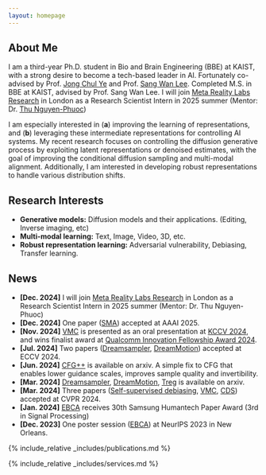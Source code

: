 ```yaml
---
layout: homepage
---
```


## About Me

I am a third-year Ph.D. student in Bio and Brain Engineering (BBE) at KAIST, with a strong desire to become a tech-based leader in AI. Fortunately co-advised by Prof. [Jong Chul Ye](https://bispl.weebly.com/) and Prof. [Sang Wan Lee](https://aibrain.kaist.ac.kr/). Completed M.S. in BBE at KAIST, advised by Prof. Sang Wan Lee. I will join [Meta Reality Labs Research](https://about.meta.com/realitylabs/) in London as a Research Scientist Intern in 2025 summer (Mentor: Dr. [Thu Nguyen-Phuoc](https://www.linkedin.com/in/thu-nguyen-phuoc-0196ba18/?originalSubdomain=uk))

I am especially interested in (**a**) improving the learning of representations, and (**b**) leveraging these intermediate representations for controlling AI systems. My recent research focuses on controlling the diffusion generative process by exploiting latent representations or denoised estimates, with the goal of improving the conditional diffusion sampling and multi-modal alignment. Additionally, I am interested in developing robust representations to handle various distribution shifts.

## Research Interests

- **Generative models:** Diffusion models and their applications. (Editing, Inverse imaging, etc)
- **Multi-modal learning:** Text, Image, Video, 3D, etc.
- **Robust representation learning:** Adversarial vulnerability, Debiasing, Transfer learning.

## News

- **[Dec. 2024]** I will join [Meta Reality Labs Research](https://about.meta.com/realitylabs/) in London as a Research Scientist Intern in 2025 summer (Mentor: Dr. Thu Nguyen-Phuoc)
- **[Dec. 2024]** One paper ([SMA](https://geonyeong-park.github.io/spectral-motion-alignment/)) accepted at AAAI 2025.
- **[Nov. 2024]** [VMC](https://video-motion-customization.github.io/) is presented as an oral presentation at [KCCV 2024](https://kcvs.kr/?act=info.workshop&pseq=7), and wins finalist award at [Qualcomm Innovation Fellowship Award 2024](https://www.qualcomm.com/research/university-relations/innovation-fellowship/2024-south-korea).
- **[Jul. 2024]** Two papers ([Dreamsampler](https://arxiv.org/abs/2403.11415), [DreamMotion](https://arxiv.org/abs/2403.12002)) accepted at ECCV 2024.
- **[Jun. 2024]** [CFG++](https://arxiv.org/abs/2406.08070v1) is available on arxiv. A simple fix to CFG that enables lower guidance scales, improves sample quality and invertibility.
- **[Mar. 2024]** [Dreamsampler](https://arxiv.org/abs/2403.11415), [DreamMotion](https://arxiv.org/abs/2403.12002), [Treg](https://arxiv.org/abs/2311.15658) is available on arxiv.
- **[Mar. 2024]** Three papers ([Self-supervised debiasing](https://arxiv.org/abs/2210.05248), [VMC](https://video-motion-customization.github.io/), [CDS](https://hyelinnam.github.io/CDS/)) accepted at CVPR 2024.
- **[Jan. 2024]** [EBCA](https://arxiv.org/abs/2306.09869) receives 30th Samsung Humantech Paper Award (3rd in Signal Processing)
- **[Dec. 2023]** One poster session ([EBCA](https://arxiv.org/abs/2306.09869)) at NeurIPS 2023 in New Orleans.

{% include_relative _includes/publications.md %}

{% include_relative _includes/services.md %}
